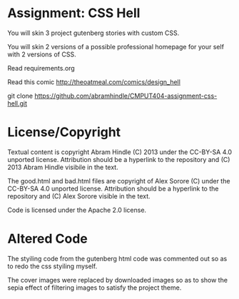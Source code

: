 Assignment: CSS Hell
====================

You will skin 3 project gutenberg stories with custom CSS.

You will skin 2 versions of a possible professional homepage for your
self with 2 versions of CSS.

Read requirements.org

Read this comic http://theoatmeal.com/comics/design_hell

git clone https://github.com/abramhindle/CMPUT404-assignment-css-hell.git

License/Copyright
=================

Textual content is copyright Abram Hindle (C) 2013 under the CC-BY-SA
4.0 unported license. Attribution should be a hyperlink to the
repository and (C) 2013 Abram Hindle visibile in the text.

The good.html and bad.html files are copyright of Alex Sorore (C) under the CC-BY-SA 4.0 unported license. Attribution should be a hyperlink to the repository and (C) Alex Sorore visible in the text. 

Code is licensed under the Apache 2.0 license.

Altered Code
=================
The styiling code from the gutenberg html code was commented out so as to redo the css styiling myself. 
<!--
<style type="text/css">

body { background:#faebd0;
       margin-left: 20%;
       margin-right: 20%;
       text-align: justify }

h1, h2, h3, h4, h5 {text-align: center; font-style: normal; font-weight:
normal; line-height: 1.5; margin-top: .5em; margin-bottom: .5em;}

h1 {font-size: 300%;
    margin-top: 0.6em;
    margin-bottom: 0.6em;
    letter-spacing: 0.12em;
    word-spacing: 0.2em;
    text-indent: 0em;}
h2 {font-size: 175%; margin-top: 2em; margin-bottom: 1em;}
h3 {font-size: 150%; margin-top: 2em;}
h4 {font-size: 120%;}
h5 {font-size: 110%;}

hr {width: 80%; margin-top: 2em; margin-bottom: 2em;}

div.chapter {page-break-before: always; margin-top: 4em;}

p {text-indent: 1em;
   margin-top: 0.25em;
   margin-bottom: 0.25em; }

p.poem {text-indent: 0%;
        margin-left: 10%;
        font-size: 90%;
        margin-top: 1em;
        margin-bottom: 1em; }

p.noindent {text-indent: 0% }

p.center  {text-align: center;
           text-indent: 0em;
           margin-top: 1em;
           margin-bottom: 1em; }

p.asterism {margin-left: 25%;
           text-indent: 0%;
           letter-spacing: 0.12em;
           margin-top: 1em;
           margin-bottom: 1em; }

div.fig { display:block;
          margin:0 auto;
          text-align:center; }

a:link {color:blue; text-decoration:none}
a:visited {color:blue; text-decoration:none}
a:hover {color:red}

</style>
-->

The cover images were replaced by downloaded images so as to show the sepia effect of filtering images to satisfy the project theme. 
<!-- <img src="aliceadv.jpg" style="width:100%;" alt="cover" />



